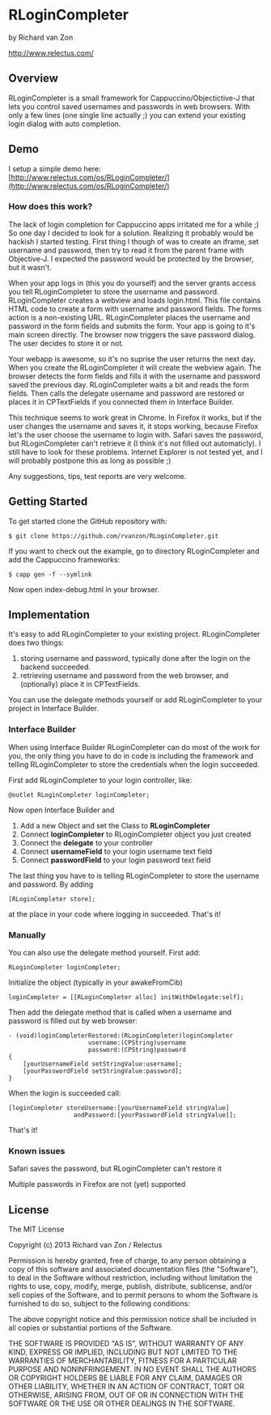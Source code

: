 # RLoginCompleter #
by Richard van Zon

http://www.relectus.com/

## Overview ##

RLoginCompleter is a small framework for Cappuccino/Objectictive-J that lets you control saved usernames and passwords in web browsers. With only a few lines (one single line actually ;) you can extend your existing login dialog with auto completion.

## Demo ##
I setup a simple demo here: 
[http://www.relectus.com/os/RLoginCompleter/](http://www.relectus.com/os/RLoginCompleter/)

### How does this work? ###
The lack of login completion for Cappuccino apps irritated me for a while ;) So one day I decided to look for a solution. Realizing it probably would be hackish I started testing. First thing I though of was to create an iframe, set username and password, then try to read it from the parent frame with Objective-J. I expected the password would be protected by the browser, but it wasn't.

When your app logs in (this you do yourself) and the server grants access you tell RLoginCompleter to store the username and password. RLoginCompleter creates a webview and loads login.html. This file contains HTML code to create a form with username and password fields. The forms action is a non-existing URL. RLoginCompleter places the username and password in the form fields and submits the form. Your app is going to it's main screen directly. The browser now triggers the save password dialog. The user decides to store it or not.

Your webapp is awesome, so it's no suprise the user returns the next day. When you create the RLoginCompleter it will create the webview again. The browser detects the form fields and fills it with the username and password saved the previous day. RLoginCompleter waits a bit and reads the form fields. Then calls the delegate username and password are restored or places it in CPTextFields if you connected them in Interface Builder.

This technique seems to work great in Chrome. In Firefox it works, but if the user changes the username and saves it, it stops working, because Firefox let's the user choose the username to login with. Safari saves the password, but RLoginCompleter can't retrieve it (I think it's not filled out automaticly). I still have to look for these problems. Internet Explorer is not tested yet, and I will probably postpone this as long as possible ;)

Any suggestions, tips, test reports are very welcome.

## Getting Started ##
To get started clone the GitHub repository with:

	$ git clone https://github.com/rvanzon/RLoginCompleter.git

If you want to check out the example, go to directory RLoginCompleter and add the Cappuccino frameworks:

	$ capp gen -f --symlink

Now open index-debug.html in your browser.

## Implementation ##
It's easy to add RLoginCompleter to your existing project. RLoginCompleter does two things: 

1. storing username and password, typically done after the login on the backend succeeded.
2. retrieving username and password from the web browser, and (optionally) place it in CPTextFields.

You can use the delegate methods yourself or add RLoginCompleter to your project in Interface Builder.

### Interface Builder ###
When using Interface Builder RLoginCompleter can do most of the work for you, the only thing you have to do in code is including the framework and telling RLoginCompleter to store the credentials when the login succeeded.

First add RLoginCompleter to your login controller, like:

	@outlet RLoginCompleter	loginCompleter;

Now open Interface Builder and

1. Add a new Object and set the Class to **RLoginCompleter**
2. Connect **loginCompleter** to RLoginCompleter object you just created 
2. Connect the **delegate** to your controller
3. Connect **usernameField** to your login username text field
4. Connect **passwordField** to your login password text field

The last thing you have to is telling RLoginCompleter to store the username and password. By adding

	[RLoginCompleter store];
	
at the place in your code where logging in succeeded.
That's it!

### Manually ###
You can also use the delegate method yourself. First add:

	RLoginCompleter	loginCompleter;

Initialize the object (typically in your awakeFromCib)

	loginCompleter = [[RLoginCompleter alloc] initWithDelegate:self];

Then add the delegate method that is called when a username and password is filled out by web browser:

	- (void)loginCompleterRestored:(RLoginCompleter)loginCompleter 
						  username:(CPString)username 
						  password:(CPString)password
	{
		[yourUsernameField setStringValue:username];
		[yourPasswordField setStringValue:password];
	}

When the login is succeeded call:

	[loginCompleter storeUsername:[yourUsernameField stringValue] 
					  andPassword:[yourPasswordField stringValue]];
That's it!

### Known issues ###
Safari saves the password, but RLoginCompleter can't restore it

Multiple passwords in Firefox are not (yet) supported

## License ##

The MIT License

Copyright (c) 2013 Richard van Zon / Relectus

Permission is hereby granted, free of charge, to any person obtaining a copy
of this software and associated documentation files (the "Software"), to deal
in the Software without restriction, including without limitation the rights
to use, copy, modify, merge, publish, distribute, sublicense, and/or sell
copies of the Software, and to permit persons to whom the Software is
furnished to do so, subject to the following conditions:

The above copyright notice and this permission notice shall be included in
all copies or substantial portions of the Software.

THE SOFTWARE IS PROVIDED "AS IS", WITHOUT WARRANTY OF ANY KIND, EXPRESS OR
IMPLIED, INCLUDING BUT NOT LIMITED TO THE WARRANTIES OF MERCHANTABILITY,
FITNESS FOR A PARTICULAR PURPOSE AND NONINFRINGEMENT. IN NO EVENT SHALL THE
AUTHORS OR COPYRIGHT HOLDERS BE LIABLE FOR ANY CLAIM, DAMAGES OR OTHER
LIABILITY, WHETHER IN AN ACTION OF CONTRACT, TORT OR OTHERWISE, ARISING FROM,
OUT OF OR IN CONNECTION WITH THE SOFTWARE OR THE USE OR OTHER DEALINGS IN
THE SOFTWARE.